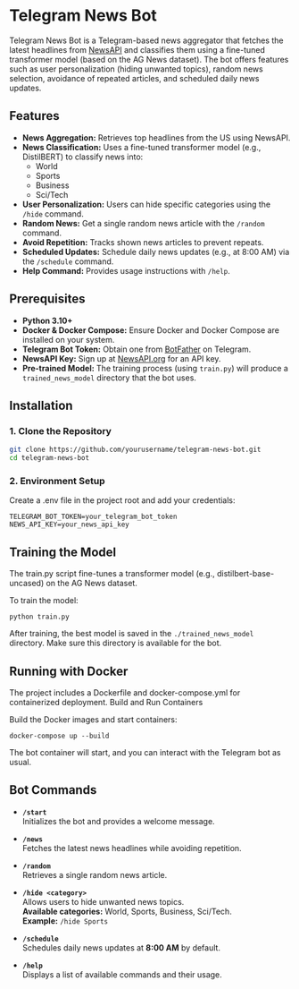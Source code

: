 # Telegram News Bot

Telegram News Bot is a Telegram-based news aggregator that fetches the latest headlines from [NewsAPI](https://newsapi.org) and classifies them using a fine-tuned transformer model (based on the AG News dataset). The bot offers features such as user personalization (hiding unwanted topics), random news selection, avoidance of repeated articles, and scheduled daily news updates.

## Features

- **News Aggregation:** Retrieves top headlines from the US using NewsAPI.
- **News Classification:** Uses a fine-tuned transformer model (e.g., DistilBERT) to classify news into:
  - World
  - Sports
  - Business
  - Sci/Tech
- **User Personalization:** Users can hide specific categories using the `/hide` command.
- **Random News:** Get a single random news article with the `/random` command.
- **Avoid Repetition:** Tracks shown news articles to prevent repeats.
- **Scheduled Updates:** Schedule daily news updates (e.g., at 8:00 AM) via the `/schedule` command.
- **Help Command:** Provides usage instructions with `/help`.


## Prerequisites

- **Python 3.10+**
- **Docker & Docker Compose:** Ensure Docker and Docker Compose are installed on your system.
- **Telegram Bot Token:** Obtain one from [BotFather](https://t.me/BotFather) on Telegram.
- **NewsAPI Key:** Sign up at [NewsAPI.org](https://newsapi.org) for an API key.
- **Pre-trained Model:** The training process (using `train.py`) will produce a `trained_news_model` directory that the bot uses.

## Installation

### 1. Clone the Repository

```bash
git clone https://github.com/yourusername/telegram-news-bot.git
cd telegram-news-bot
```

### 2. Environment Setup

Create a .env file in the project root and add your credentials:

```
TELEGRAM_BOT_TOKEN=your_telegram_bot_token
NEWS_API_KEY=your_news_api_key
```

## Training the Model

The train.py script fine-tunes a transformer model (e.g., distilbert-base-uncased) on the AG News dataset.

To train the model:

```
python train.py
```

After training, the best model is saved in the `./trained_news_model` directory. Make sure this directory is available for the bot.

## Running with Docker

The project includes a Dockerfile and docker-compose.yml for containerized deployment.
Build and Run Containers

Build the Docker images and start containers:

```
docker-compose up --build
```
The bot container will start, and you can interact with the Telegram bot as usual.


## Bot Commands

- **`/start`**  
  Initializes the bot and provides a welcome message.

- **`/news`**  
  Fetches the latest news headlines while avoiding repetition.

- **`/random`**  
  Retrieves a single random news article.

- **`/hide <category>`**  
  Allows users to hide unwanted news topics.  
  **Available categories:** World, Sports, Business, Sci/Tech.  
  **Example:** `/hide Sports`

- **`/schedule`**  
  Schedules daily news updates at **8:00 AM** by default.

- **`/help`**  
  Displays a list of available commands and their usage.
